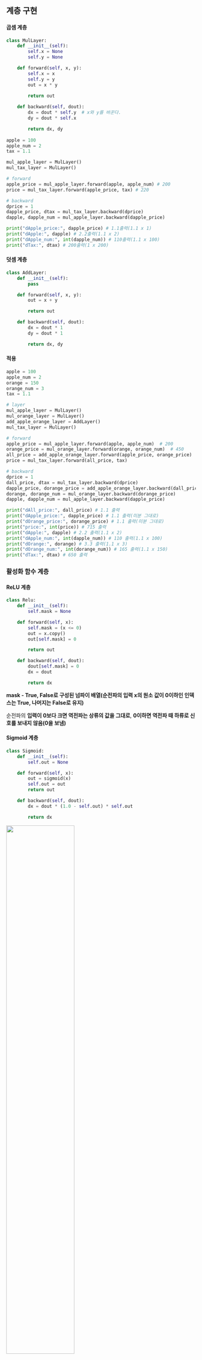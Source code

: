 ## 계층 구현

#### 곱셈 계층

```python
class MulLayer:
    def __init__(self):
        self.x = None
        self.y = None

    def forward(self, x, y):
        self.x = x
        self.y = y                
        out = x * y
        
        return out

    def backward(self, dout):
        dx = dout * self.y  # x와 y를 바꾼다.
        dy = dout * self.x

        return dx, dy
    
apple = 100
apple_num = 2
tax = 1.1

mul_apple_layer = MulLayer()
mul_tax_layer = MulLayer()

# forward
apple_price = mul_apple_layer.forward(apple, apple_num) # 200
price = mul_tax_layer.forward(apple_price, tax) # 220

# backward
dprice = 1
dapple_price, dtax = mul_tax_layer.backward(dprice)
dapple, dapple_num = mul_apple_layer.backward(dapple_price)

print("dApple_price:", dapple_price) # 1.1출력(1.1 x 1)
print("dApple:", dapple) # 2.2출력(1.1 x 2)
print("dApple_num:", int(dapple_num)) # 110출력(1.1 x 100)
print("dTax:", dtax) # 200출력(1 x 200)
```

#### 덧셈 계층

```python
class AddLayer:
    def __init__(self):
        pass

    def forward(self, x, y):
        out = x + y

        return out

    def backward(self, dout):
        dx = dout * 1
        dy = dout * 1

        return dx, dy
```

#### 적용

```python
apple = 100
apple_num = 2
orange = 150
orange_num = 3
tax = 1.1

# layer
mul_apple_layer = MulLayer()
mul_orange_layer = MulLayer()
add_apple_orange_layer = AddLayer()
mul_tax_layer = MulLayer()

# forward
apple_price = mul_apple_layer.forward(apple, apple_num)  # 200
orange_price = mul_orange_layer.forward(orange, orange_num)  # 450
all_price = add_apple_orange_layer.forward(apple_price, orange_price)  # 650
price = mul_tax_layer.forward(all_price, tax)  

# backward
dprice = 1
dall_price, dtax = mul_tax_layer.backward(dprice)  
dapple_price, dorange_price = add_apple_orange_layer.backward(dall_price)  
dorange, dorange_num = mul_orange_layer.backward(dorange_price)  
dapple, dapple_num = mul_apple_layer.backward(dapple_price)  

print("dAll_price:", dall_price) # 1.1 출력
print("dApple_price:", dapple_price) # 1.1 출력(미분 그대로)
print("dOrange_price:", dorange_price) # 1.1 출력(미분 그대로)
print("price:", int(price)) # 715 출력
print("dApple:", dapple) # 2.2 출력(1.1 x 2)
print("dApple_num:", int(dapple_num)) # 110 출력(1.1 x 100)
print("dOrange:", dorange) # 3.3 출력(1.1 x 3)
print("dOrange_num:", int(dorange_num)) # 165 출력(1.1 x 150)
print("dTax:", dtax) # 650 출력
```

### 활성화 함수 계층

#### ReLU 계층

```python
class Relu:
    def __init__(self):
        self.mask = None 

    def forward(self, x):
        self.mask = (x <= 0)
        out = x.copy()
        out[self.mask] = 0

        return out

    def backward(self, dout):
        dout[self.mask] = 0
        dx = dout

        return dx
```

**mask - True, False로 구성된 넘파이 배열(순전파의 입력 x의 원소 값이 0이하인 인덱스는 True, 나머지는 False로 유지)**

순전파의 **입력이 0보다 크면 역전파는 상류의 값을 그대로**, **0이하면 역전파 때 하류로 신호를 보내지 않음(0을 보냄)**

#### Sigmoid 계층

```python
class Sigmoid:
    def __init__(self):
        self.out = None

    def forward(self, x):
        out = sigmoid(x)
        self.out = out
        return out

    def backward(self, dout):
        dx = dout * (1.0 - self.out) * self.out

        return dx
```

<img src="https://user-images.githubusercontent.com/58063806/89139499-cb7dcd80-d579-11ea-9c87-3728fe4c8df6.PNG" width=60% />

**순전파의 출력 y만으로 역전파 계산 가능**

**out** - 역전파 계산에 사용하기 위한 **순전파의 출력을 저장**

#### Affine, Softmax 계층

**affine - 행렬의 곱** 

<img src="https://user-images.githubusercontent.com/58063806/89140362-64ade380-d57c-11ea-8971-d0bd1666e028.PNG" width=70% />

WT - W의 행과 열이 바뀐 전치행렬 

```python
class Affine:
    def __init__(self, W, b):
        self.W = W
        self.b = b
        self.x = None
        self.dW = None
        self.db = None

    def forward(self, x):
        self.x = x
        out = np.dot(self.x, self.W) + self.b

        return out

    def backward(self, dout):
        dx = np.dot(dout, self.W.T)
        self.dW = np.dot(self.x.T, dout) # 가중치의 역전파
        self.db = np.sum(dout, axis=0) # 편향의 역전파
        
        return dx
```

#### Softmax-with-Loss 계층

<img src="https://user-images.githubusercontent.com/58063806/89147121-c415ee80-d590-11ea-89ee-9bbe2ba5a430.PNG" width=60%/>

Softmax 계층은 입력(a1, a2, a3)를 정규화하여 (y1, y2, y3)을 출력

Cross Entropy Error 계층은 softmax 출력과 정답 레이블(t1, t2, t3)을 받고, 손실 L을 출력

**softmax 계층의 역전파는 (y1 - t1, y2- t2, y3 - t3)으로 softmax 계층의 출력과 정답 레이블의 차분(오차)**

```python
class SoftmaxWithLoss:
    def __init__(self):
        self.loss = None # 손실함수
        self.y = None    # softmax의 출력
        self.t = None    # 정답 레이블(원-핫 인코딩 형태)
        
    def forward(self, x, t):
        self.t = t
        self.y = softmax(x)
        self.loss = cross_entropy_error(self.y, self.t)
        
        return self.loss

    def backward(self, dout=1):
        batch_size = self.t.shape[0]
        dx = (self.y - self.t) / batch_size
        
        return dx
```

## 오차역전파법 구현

```python
        # 계층 생성
        self.layers = OrderedDict()
        self.layers['Affine1'] = Affine(self.params['W1'], self.params['b1'])
        self.layers['Relu1'] = Relu()
        self.layers['Affine2'] = Affine(self.params['W2'], self.params['b2'])

        self.lastLayer = SoftmaxWithLoss()
        
    def predict(self, x):
        for layer in self.layers.values():
            x = layer.forward(x)
        
        return x
    
     def gradient(self, x, t):
        # forward
        self.loss(x, t)

        # backward
        dout = 1
        dout = self.lastLayer.backward(dout)
        
        layers = list(self.layers.values())
        layers.reverse() # 역순
        for layer in layers:
            dout = layer.backward(dout)
```

OrderedDict - 순서가 있는 딕셔너리(딕셔너리에 추가한 순서를 기억)

순전파 때는 추가한 순서대로 forward() 호출(역전파 때는 계층을 반대 순서로 호출)

#### 기울기 검증

수치 미분의 결과와 오차역전파법의 결과를 비교하여 오차역전파법을 제대로 구현했는지 검증

```python
import sys, os
sys.path.append(os.pardir)  # 부모 디렉터리의 파일을 가져올 수 있도록 설정
import numpy as np
from dataset.mnist import load_mnist
from two_layer_net import TwoLayerNet

# 데이터 읽기
(x_train, t_train), (x_test, t_test) = load_mnist(normalize=True, one_hot_label=True)

network = TwoLayerNet(input_size=784, hidden_size=50, output_size=10)

x_batch = x_train[:3]
t_batch = t_train[:3]

grad_numerical = network.numerical_gradient(x_batch, t_batch)
grad_backprop = network.gradient(x_batch, t_batch)

# 각 가중치의 절대 오차의 평균을 구한다.
for key in grad_numerical.keys():
    diff = np.average( np.abs(grad_backprop[key] - grad_numerical[key]) )
    print(key + ":" + str(diff))

# 출력
# W1:8.354615773332727e-08
# b1:9.44487058925185e-07
# W2:6.084831780796747e-09
# b2:1.3933655495929064e-07
```

위의 결과는 **수치 미분과 오차역전파법으로 구한 기울기의 차이가 매우 작다는 것을 보여줌**

**(오차역전파법으로 구한 기울기도 올바름)**

